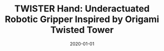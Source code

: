 ---
title: "TWISTER Hand: Underactuated Robotic Gripper Inspired by Origami Twisted Tower"
collection: publications
category: manuscripts
permalink: /publication/2020_tro
excerpt: ''
date: 2020-01-01
venue: 'IEEE Transactions on Robotics (T-RO)'
paperurl: https://ieeexplore.ieee.org/document/8949550
citation: 'Lee, K., Wang, Y. and Zheng, C. (2020). &quot;TWISTER Hand: Underactuated Robotic Gripper Inspired by Origami Twisted Tower.&quot; <i>IEEE Transactions on Robotics (T-RO)</i>.'
---